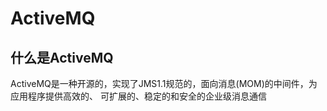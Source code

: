 # ActiveMQ <!-- {docsify-ignore-all} -->

## 什么是ActiveMQ

ActiveMQ是一种开源的，实现了JMS1.1规范的，面向消息(MOM)的中间件，为应用程序提供高效的、 可扩展的、稳定的和安全的企业级消息通信
